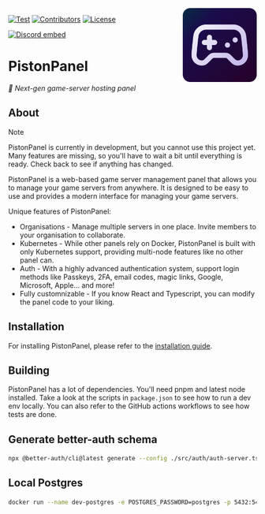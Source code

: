 <img align="right" src="https://github.com/AlexProgrammerDE/PistonPanel/blob/main/public/logo.png?raw=true" height="150" width="150">

<a href="https://github.com/AlexProgrammerDE/PistonPanel/actions/workflows/build.yml"><img src="https://github.com/AlexProgrammerDE/PistonPanel/actions/workflows/build.yml/badge.svg?branch=main" alt="Test"></a>
<a href="https://github.com/AlexProgrammerDE/PistonPanel/graphs/contributors"><img src="https://img.shields.io/github/contributors/AlexProgrammerDE/PistonPanel.svg" alt="Contributors"></a>
<a href="https://github.com/AlexProgrammerDE/PistonPanel/blob/main/LICENSE"><img src="https://img.shields.io/github/license/AlexProgrammerDE/PistonPanel.svg" alt="License"></a>

<a href="https://discord.gg/vHgRd6YZmH"><img src="https://discordapp.com/api/guilds/739784741124833301/embed.png" alt="Discord embed"></a>

# PistonPanel

*🌠 Next-gen game-server hosting panel*

## About

> [!NOTE]  
> PistonPanel is currently in development, but you cannot use this project yet. Many features are missing, so you'll have to wait a bit until everything is ready. Check back to see if anything has changed.

PistonPanel is a web-based game server management panel that allows you to manage your game servers from anywhere.
It is designed to be easy to use and provides a modern interface for managing your game servers.

Unique features of PistonPanel:
- Organisations - Manage multiple servers in one place. Invite members to your organisation to collaborate.
- Kubernetes - While other panels rely on Docker, PistonPanel is built with only Kubernetes support, providing multi-node features like no other panel can.
- Auth - With a highly advanced authentication system, support login methods like Passkeys, 2FA, email codes, magic links, Google, Microsoft, Apple... and more!
- Fully customnizable - If you know React and Typescript, you can modify the panel code to your liking.

## Installation

For installing PistonPanel, please refer to the [installation guide](https://pistonpanel.com/docs/installation).

## Building

PistonPanel has a lot of dependencies. You'll need pnpm and latest node installed.
Take a look at the scripts in `package.json` to see how to run a dev env locally.
You can also refer to the GitHub actions workflows to see how tests are done.

## Generate better-auth schema

```bash
npx @better-auth/cli@latest generate --config ./src/auth/auth-server.tsx  --output ./src/db/auth-schema.ts
```

## Local Postgres

```bash
docker run --name dev-postgres -e POSTGRES_PASSWORD=postgres -p 5432:5432 -d postgres
```
